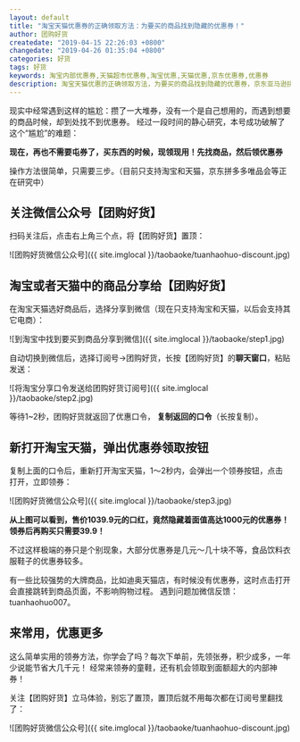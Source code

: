 ```yaml
---
layout: default
title: "淘宝天猫优惠券的正确领取方法：为要买的商品找到隐藏的优惠券！"
author: 团购好货
createdate: "2019-04-15 22:26:03 +0800"
changedate: "2019-04-26 01:35:04 +0800"
categories: 好货
tags: 好货
keywords: 淘宝内部优惠券,天猫超市优惠券,淘宝优惠,天猫优惠,京东优惠券,优惠券
description: 淘宝天猫优惠的正确领取方法，为要买的商品找到隐藏的优惠券，京东亚马逊拼多多唯品会准备中
---
```


现实中经常遇到这样的尴尬：攒了一大堆券，没有一个是自己想用的，而遇到想要的商品时候，却到处找不到优惠券。
经过一段时间的静心研究，本号成功破解了这个“尴尬”的难题：

**现在，再也不需要屯券了，买东西的时候，现领现用！先找商品，然后领优惠券**

操作方法很简单，只需要三步。（目前只支持淘宝和天猫，京东拼多多唯品会等正在研究中）

## 关注微信公众号【团购好货】

扫码关注后，点击右上角三个点，将【团购好货】置顶：

![团购好货微信公众号]({{ site.imglocal }}/taobaoke/tuanhaohuo-discount.jpg)

## 淘宝或者天猫中的商品分享给【团购好货】

在淘宝天猫选好商品后，选择分享到微信（现在只支持淘宝和天猫，以后会支持其它电商）：

![到淘宝中找到要买到商品分享到微信]({{ site.imglocal }}/taobaoke/step1.jpg)

自动切换到微信后，选择订阅号->团购好货，长按【团购好货】的**聊天窗口**，粘贴发送：

![将淘宝分享口令发送给团购好货订阅号]({{ site.imglocal }}/taobaoke/step2.jpg)

等待1~2秒，团购好货就返回了优惠口令， **复制返回的口令**（长按复制）。

## 新打开淘宝天猫，弹出优惠券领取按钮

复制上面的口令后，重新打开淘宝天猫，1～2秒内，会弹出一个领券按钮，点击打开，立即领券：

![团购好货微信公众号]({{ site.imglocal }}/taobaoke/step3.jpg)

**从上图可以看到，售价1039.9元的口红，竟然隐藏着面值高达1000元的优惠券！领券后再购买只需要39.9！**

不过这样极端的券只是个别现象，大部分优惠券是几元～几十块不等，食品饮料衣服鞋子的优惠券较多。

有一些比较强势的大牌商品，比如迪奥天猫店，有时候没有优惠券，这时点击打开会直接跳转到商品页面，不影响购物过程。
遇到问题加微信反馈：tuanhaohuo007。

## 来常用，优惠更多

这么简单实用的领券方法，你学会了吗？每次下单前，先领张券，积少成多，一年少说能节省大几千元！
经常来领券的童鞋，还有机会领取到面额超大的内部神券！

关注【团购好货】立马体验，别忘了置顶，置顶后就不用每次都在订阅号里翻找了：

![团购好货微信公众号]({{ site.imglocal }}/taobaoke/tuanhaohuo-discount.jpg)
